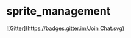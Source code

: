 sprite_management
=================
[![Gitter](https://badges.gitter.im/Join Chat.svg)](https://gitter.im/markusguenther/sprite_management?utm_source=badge&utm_medium=badge&utm_campaign=pr-badge&utm_content=badge)
